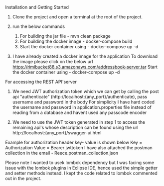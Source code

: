 Installation and Getting Started


1. Clone the project and open a terminal at the root of the project.
2. run the below commands
	1. For building the jar file  - mvn clean package
	2. For building the docker image  - docker-compose build 
    3. Start the docker container using -  docker-compose up -d

3. I have already created a docker image for the application
    To download the image please click on the below url
    https://rimibucket88.s3.amazonaws.com/addressbook-server.tar
    Start the docker container using -  docker-compose up -d


For accessing the REST API'server

1. We need JWT authorization token which we can get by calling the post api "authenticate" (http://localhost:{any_port}/authenticate), pass username and password in the body
For simplicity I have hard coded the username and password in application.properties file instead of reading from a database and havent used any passcode encoder

2. We need to use the JWT token generated in step 1 to access the remaining api's whose description can be found  using the url
http://localhost:{any_port}/swagger-ui.html

Example for authorization header key- value is shown below
Key = Authorization
Value = Bearer jwttoken
I have also attached the postman collection in the email -  Reece.postman_collection.json

Please note I wanted to usek lombok dependency but I was facing some issue with the lombok plugins in Eclipse IDE, hence used the simple getter and setter methods instead.
I kept the code related to lombok commented out in the project.







